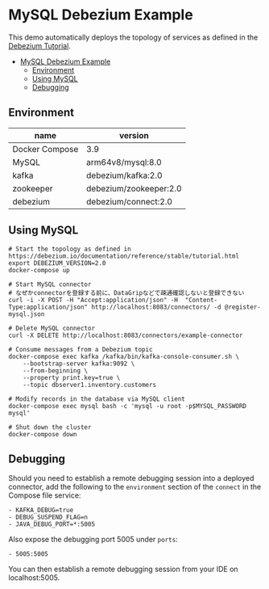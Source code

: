# MySQL Debezium Example

This demo automatically deploys the topology of services as defined in the [Debezium Tutorial](https://debezium.io/documentation/reference/stable/tutorial.html).

- [MySQL Debezium Example](#mysql-debezium-example)
  - [Environment](#environment)
  - [Using MySQL](#using-mysql)
  - [Debugging](#debugging)

## Environment

| name           | version                |
| -------------- | ---------------------- |
| Docker Compose | 3.9                    |
| MySQL          | arm64v8/mysql:8.0      |
| kafka          | debezium/kafka:2.0     |
| zookeeper      | debezium/zookeeper:2.0 |
| debezium       | debezium/connect:2.0   |

## Using MySQL

```shell
# Start the topology as defined in https://debezium.io/documentation/reference/stable/tutorial.html
export DEBEZIUM_VERSION=2.0
docker-compose up

# Start MySQL connector
# なぜかconnectorを登録する前に、DataGripなどで疎通確認しないと登録できない
curl -i -X POST -H "Accept:application/json" -H  "Content-Type:application/json" http://localhost:8083/connectors/ -d @register-mysql.json

# Delete MySQL connector
curl -X DELETE http://localhost:8083/connectors/example-connector

# Consume messages from a Debezium topic
docker-compose exec kafka /kafka/bin/kafka-console-consumer.sh \
    --bootstrap-server kafka:9092 \
    --from-beginning \
    --property print.key=true \
    --topic dbserver1.inventory.customers

# Modify records in the database via MySQL client
docker-compose exec mysql bash -c 'mysql -u root -p$MYSQL_PASSWORD mysql'

# Shut down the cluster
docker-compose down
```

## Debugging

Should you need to establish a remote debugging session into a deployed connector, add the following to the `environment` section of the `connect` in the Compose file service:

    - KAFKA_DEBUG=true
    - DEBUG_SUSPEND_FLAG=n
    - JAVA_DEBUG_PORT=*:5005

Also expose the debugging port 5005 under `ports`:

    - 5005:5005

You can then establish a remote debugging session from your IDE on localhost:5005.

